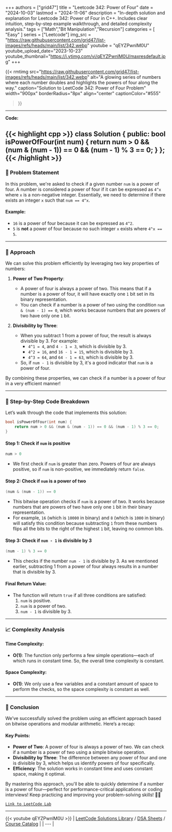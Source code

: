 
+++
authors = ["grid47"]
title = "Leetcode 342: Power of Four"
date = "2024-10-03"
lastmod = "2024-11-06"
description = "In-depth solution and explanation for Leetcode 342: Power of Four in C++. Includes clear intuition, step-by-step example walkthrough, and detailed complexity analysis."
tags = ["Math","Bit Manipulation","Recursion"]
categories = [
    "Easy"
]
series = ["Leetcode"]
img_src = "https://raw.githubusercontent.com/grid47/list-images/refs/heads/main/list/342.webp"
youtube = "qEYZPwnlM0U"
youtube_upload_date="2023-10-23"
youtube_thumbnail="https://i.ytimg.com/vi/qEYZPwnlM0U/maxresdefault.jpg"
+++


{{< rmtimg 
    src="https://raw.githubusercontent.com/grid47/list-images/refs/heads/main/list/342.webp" 
    alt="A glowing series of numbers where each number doubles and highlights the powers of four along the way."
    caption="Solution to LeetCode 342: Power of Four Problem"
    width="900px"
    borderRadius="8px"
    align="center" 
    captionColor="#555"
>}}
---
**Code:**

{{< highlight cpp >}}
class Solution {
public:
    bool isPowerOfFour(int num) {
        return num > 0 && (num & (num - 1)) == 0 && (num - 1) % 3 == 0;
    }
};
{{< /highlight >}}
---

### 🚀 Problem Statement

In this problem, we're asked to check if a given number `num` is a power of four. A number is considered a power of four if it can be expressed as `4^x` where `x` is a non-negative integer. Essentially, we need to determine if there exists an integer `x` such that `num == 4^x`.

#### Example:
- `16` is a power of four because it can be expressed as `4^2`.
- `5` is **not** a power of four because no such integer `x` exists where `4^x == 5`.

---

### 🧠 Approach

We can solve this problem efficiently by leveraging two key properties of numbers:

1. **Power of Two Property**:
   - A power of four is always a power of two. This means that if a number is a power of four, it will have exactly one `1` bit set in its binary representation.
   - You can check if a number is a power of two using the condition `num & (num - 1) == 0`, which works because numbers that are powers of two have only one `1` bit.

2. **Divisibility by Three**:
   - When you subtract 1 from a power of four, the result is always divisible by 3. For example:
     - `4^1 = 4`, and `4 - 1 = 3`, which is divisible by 3.
     - `4^2 = 16`, and `16 - 1 = 15`, which is divisible by 3.
     - `4^3 = 64`, and `64 - 1 = 63`, which is divisible by 3.
   - So, if `num - 1` is divisible by 3, it's a good indicator that `num` is a power of four.

By combining these properties, we can check if a number is a power of four in a very efficient manner!

---

### 🔨 Step-by-Step Code Breakdown

Let’s walk through the code that implements this solution:

```cpp
bool isPowerOfFour(int num) {
    return num > 0 && (num & (num - 1)) == 0 && (num - 1) % 3 == 0;
}
```

#### Step 1: Check if `num` is positive
```cpp
num > 0
```
- We first check if `num` is greater than zero. Powers of four are always positive, so if `num` is non-positive, we immediately return `false`.

#### Step 2: Check if `num` is a power of two
```cpp
(num & (num - 1)) == 0
```
- This bitwise operation checks if `num` is a power of two. It works because numbers that are powers of two have only one `1` bit in their binary representation.
- For example, `16` (which is `10000` in binary) and `8` (which is `1000` in binary) will satisfy this condition because subtracting `1` from these numbers flips all the bits to the right of the highest `1` bit, leaving no common bits.

#### Step 3: Check if `num - 1` is divisible by 3
```cpp
(num - 1) % 3 == 0
```
- This checks if the number `num - 1` is divisible by 3. As we mentioned earlier, subtracting 1 from a power of four always results in a number that is divisible by 3.

#### Final Return Value:
- The function will return `true` if all three conditions are satisfied:
  1. `num` is positive.
  2. `num` is a power of two.
  3. `num - 1` is divisible by 3.

---

### 📈 Complexity Analysis

#### Time Complexity:
- **O(1)**: The function only performs a few simple operations—each of which runs in constant time. So, the overall time complexity is constant.

#### Space Complexity:
- **O(1)**: We only use a few variables and a constant amount of space to perform the checks, so the space complexity is constant as well.

---

### 🏁 Conclusion

We’ve successfully solved the problem using an efficient approach based on bitwise operations and modular arithmetic. Here’s a recap:

#### Key Points:
- **Power of Two**: A power of four is always a power of two. We can check if a number is a power of two using a simple bitwise operation.
- **Divisibility by Three**: The difference between any power of four and one is divisible by 3, which helps us identify powers of four specifically.
- **Efficiency**: The solution works in constant time and uses constant space, making it optimal.

By mastering this approach, you'll be able to quickly determine if a number is a power of four—perfect for performance-critical applications or coding interviews! Keep practicing and improving your problem-solving skills! 💪🚀

[`Link to LeetCode Lab`](https://leetcode.com/problems/power-of-four/description/)

---
{{< youtube qEYZPwnlM0U >}}
| [LeetCode Solutions Library](https://grid47.xyz/leetcode/) / [DSA Sheets](https://grid47.xyz/sheets/) / [Course Catalog](https://grid47.xyz/courses/) |
| --- |
